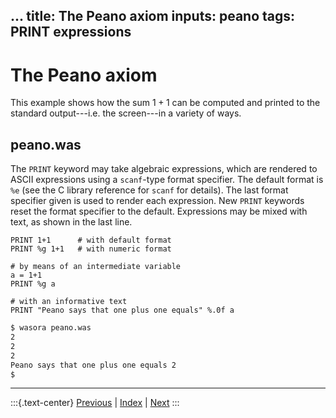 
...
title: The Peano axiom
inputs: peano
tags: PRINT expressions
---

# The Peano axiom

This example shows how the sum $1+1$ can be computed and printed to the standard output---i.e. the screen---in a variety of ways.

## peano.was

The `PRINT` keyword may take algebraic expressions, which are rendered to ASCII expressions using a `scanf`-type format specifier. The default format is `%e` (see the C library reference for `scanf` for details). The last format specifier given is used to render each expression. New `PRINT` keywords reset the format specifier to the default. Expressions may be mixed with text, as shown in the last line.

```wasora
PRINT 1+1      # with default format
PRINT %g 1+1   # with numeric format

# by means of an intermediate variable
a = 1+1
PRINT %g a 

# with an informative text
PRINT "Peano says that one plus one equals" %.0f a
```

```bash
$ wasora peano.was
2
2
2
Peano says that one plus one equals	2
$ 
```

-------
:::{.text-center}
[Previous](../000-hello) | [Index](../) | [Next](../002-expressions)
:::
